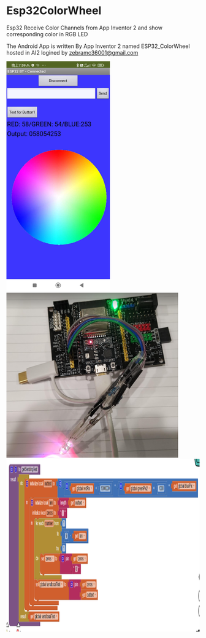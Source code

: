 # Esp32ColorWheel
Esp32 Receive Color Channels from App Inventor 2 and show corresponding color in RGB LED

The Android App is written By App Inventor 2 named ESP32_ColorWheel hosted in AI2 logined by zebramc36001@gmail.com

<img src="./images/AppInventor2_Screen.jpg" style=" width:270px ; height:600px">
<img src="./images/esp32_With_RGB_LED.png" style=" width:448px ; height:430px ">
<img src="./images/leadingzero.png" style=" width:1449px ; height:450px ">
